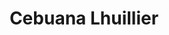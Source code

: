 ---
title: "Cebuana Lhuillier"
url: /tarlac-city/cebuana-lhuillier-hospital-drive/
shop: pawnbroker
---